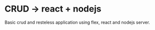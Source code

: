 # CRUD -> react + nodejs
Basic crud and resteless application using flex, react and nodejs server. 
